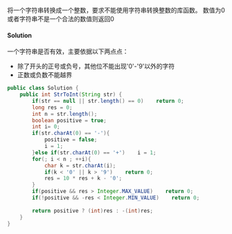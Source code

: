 将一个字符串转换成一个整数，要求不能使用字符串转换整数的库函数。 数值为0或者字符串不是一个合法的数值则返回0

#### Solution

一个字符串是否有效，主要依据以下两点点：

* 除了开头的正号或负号，其他位不能出现'0'-'9'以外的字符
* 正数或负数不能越界

```java
public class Solution {
    public int StrToInt(String str) {
        if(str == null || str.length() == 0)    return 0;
        long res = 0;
        int n = str.length();
        boolean positive = true;
        int i= 0;
        if(str.charAt(0) == '-'){
            positive = false;
            i = 1;
        }else if(str.charAt(0) == '+')    i = 1;
        for(; i < n ; ++i){
            char k = str.charAt(i);
            if(k < '0' || k > '9')    return 0;
            res = 10 * res + k - '0';
        }
        if(positive && res > Integer.MAX_VALUE)    return 0;
        if(!positive && -res < Integer.MIN_VALUE)    return 0;
        
        return positive ? (int)res : -(int)res;
    }
}
```


